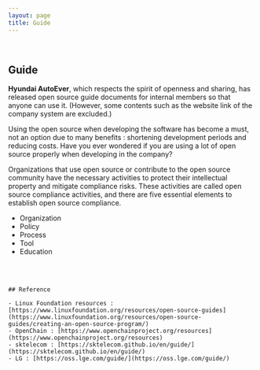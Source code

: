 ```yaml
---
layout: page
title: Guide
---
```


<br/>

## Guide
**Hyundai AutoEver**, which respects the spirit of openness and sharing, has released open source guide documents for internal members so that anyone can use it. (However, some contents such as the website link of the company system are excluded.)

Using the open source when developing the software has become a must, not an option due to many benefits : shortening development periods and reducing costs. Have you ever wondered if you are using a lot of open source properly when developing in the company?

Organizations that use open source or contribute to the open source community have the necessary activities to protect their intellectual property and mitigate compliance risks. These activities are called open source compliance activities, and there are five essential elements to establish open source compliance.
* Organization
* Policy
* Process
* Tool
* Education

<br>
<br>

```note
## Reference

- Linux Foundation resources : [https://www.linuxfoundation.org/resources/open-source-guides](https://www.linuxfoundation.org/resources/open-source-guides/creating-an-open-source-program/)
- OpenChain : [https://www.openchainproject.org/resources](https://www.openchainproject.org/resources)
- sktelecom : [https://sktelecom.github.io/en/guide/](https://sktelecom.github.io/en/guide/)
- LG : [https://oss.lge.com/guide/](https://oss.lge.com/guide/)
```

<br>
